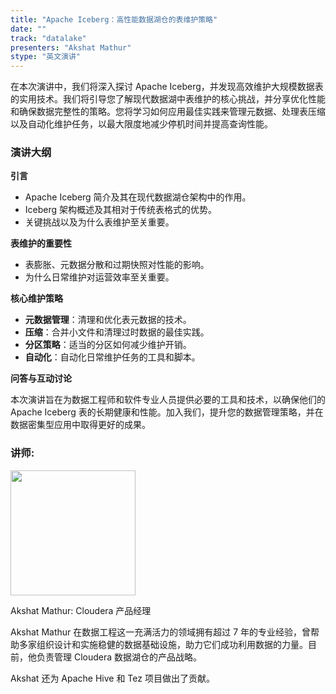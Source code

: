 ```yaml
---
title: "Apache Iceberg：高性能数据湖仓的表维护策略"
date: ""
track: "datalake"
presenters: "Akshat Mathur"
stype: "英文演讲"
---
```


在本次演讲中，我们将深入探讨 Apache Iceberg，并发现高效维护大规模数据表的实用技术。我们将引导您了解现代数据湖中表维护的核心挑战，并分享优化性能和确保数据完整性的策略。您将学习如何应用最佳实践来管理元数据、处理表压缩以及自动化维护任务，以最大限度地减少停机时间并提高查询性能。

### 演讲大纲

**引言**
- Apache Iceberg 简介及其在现代数据湖仓架构中的作用。
- Iceberg 架构概述及其相对于传统表格式的优势。
- 关键挑战以及为什么表维护至关重要。

**表维护的重要性**
- 表膨胀、元数据分散和过期快照对性能的影响。
- 为什么日常维护对运营效率至关重要。

**核心维护策略**
- **元数据管理**：清理和优化表元数据的技术。
- **压缩**：合并小文件和清理过时数据的最佳实践。
- **分区策略**：适当的分区如何减少维护开销。
- **自动化**：自动化日常维护任务的工具和脚本。

**问答与互动讨论**

本次演讲旨在为数据工程师和软件专业人员提供必要的工具和技术，以确保他们的 Apache Iceberg 表的长期健康和性能。加入我们，提升您的数据管理策略，并在数据密集型应用中取得更好的成果。

### 讲师:

<img src="https://sessionize.com/image/d598-400o400o1-TWRJCfGzVB3ZKDH85a4riC.jpg" width="200" /><br/>

Akshat Mathur:  Cloudera 产品经理

Akshat Mathur 在数据工程这一充满活力的领域拥有超过 7 年的专业经验，曾帮助多家组织设计和实施稳健的数据基础设施，助力它们成功利用数据的力量。目前，他负责管理 Cloudera 数据湖仓的产品战略。

Akshat 还为 Apache Hive 和 Tez 项目做出了贡献。
